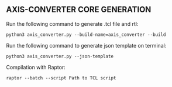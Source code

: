 ## AXIS-CONVERTER CORE GENERATION

Run the following command to generate .tcl file and rtl:

```
python3 axis_converter.py --build-name=axis_converter --build
```

Run the following command to generate json template on terminal:
```
python3 axis_converter.py --json-template
```

Compilation with Raptor:
```
raptor --batch --script Path to TCL script
```
